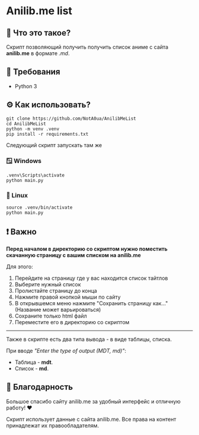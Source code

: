 # Anilib.me list
## 🤔 Что это такое?
Скрипт позволяющий получить получить список аниме с сайта **anilib.me** в формате _.md_.

## 📃 Требования
- Python 3

## ⚙️ Как использовать?
```
git clone https://github.com/NotA0ua/AnilibMeList
cd AnilibMeList
python -m venv .venv
pip install -r requirements.txt
```

Следующий скрипт запускать там же

### 🪟 Windows
```
.venv\Scripts\activate
python main.py
```

### 🐧 Linux
```
source .venv/bin/activate
python main.py
```

## ❗ Важно
**Перед началом в директорию со скриптом нужно поместить скачанную страницу с вашим списком на anilib.me**

Для этого:
1. Перейдите на страницу где у вас находится список тайтлов
2. Выберите нужный список
3. Пролистайте страницу до конца
4. Нажмите правой кнопкой мыши по сайту
5. В открывшемся меню нажмите "Сохранить страницу как..." (Название может варьироваться)
6. Сохраните только html файл
7. Переместите его в директорию со скриптом

---

Также в скрипте есть два типа вывода - в виде таблицы, списка.

При вводе _"Enter the type of output (MDT, md)"_:
- Таблица - **mdt**. 
- Список - **md**.

## 🎁 Благодарность
Большое спасибо сайту anilib.me за удобный интерфейс и отличную работу! ❤️

Скрипт использует данные с сайта anilib.me. Все права на контент принадлежат их правообладателям.